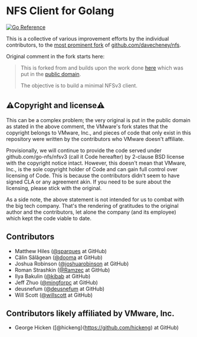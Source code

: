 # NFS Client for Golang

[![Go Reference](https://pkg.go.dev/badge/github.com/go-nfs/nfsv3.svg)](https://pkg.go.dev/github.com/go-nfs/nfsv3)

This is a collective of various improvement efforts by the individual contributors, to the [most prominent fork](github.com/vmware/go-nfs-client) of [github.com/davecheney/nfs](https://github.com/davecheney/nfs).

Original comment in the fork starts here:

> This is forked from and builds upon the work done [here](https://github.com/davecheney/nfs) which was put in the [public domain](https://github.com/davecheney/nfs/issues/1#issuecomment-280563247).
> 
> The objective is to build a minimal NFSv3 client.

## ⚠️Copyright and license⚠️　

This can be a complex problem; the very original is put in the public domain as stated in the above comment, the VMware's fork states that the copyright belongs to VMware, Inc., and pieces of code that only exist in this repository were written by the contributors who VMware doesn't affiliate.

Provisionally, we will continue to provide the code served under github.com/go-nfs/nfsv3 (call it Code hereafter) by 2-clause BSD license with the copyright notice intact.  However, this doesn't mean that VMware, Inc., is the sole copyright holder of Code and can gain full control over licensing of Code. This is because the contributors didn't seem to have signed CLA or any agreement akin. If you need to be sure about the licensing, please stick with the original.

As a side note, the above statement is not intended for us to combat with the big tech company. That's the rendering of gratitudes to the original author and the contributors, let alone the company (and its employee) which kept the code viable to date.

## Contributors

- Matthew Hiles ([@sparques](https://github.com/sparques) at GitHub)
- Călin Sălăgean ([@dooma](https://github.com/dooma) at GitHub)
- Joshua Robinson ([@joshuarobinson](https://github.com/joshuarobinson) at GitHub)
- Roman Strashkin ([@Ramzec](https://github.com/Ramzec) at GitHub)
- Ilya Bakulin ([@kibab](https://github.com/kibab) at GitHub)
- Jeff Zhuo ([@mingforpc](https://github.com/mingforpc) at GitHub)
- deusnefum ([@deusnefum](https://github.com/deusnefum) at GitHub)
- Will Scott ([@willscott](https://github.com/willscott) at GitHub)

## Contributors likely affiliated by VMware, Inc.

- George Hicken ([@hickeng}(https://github.com/hickeng) at GitHub)
